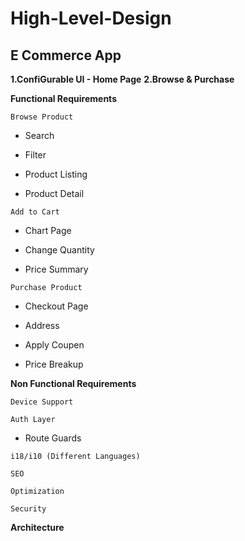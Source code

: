 # High-Level-Design


## E Commerce App
**1.ConfiGurable UI - Home Page**
**2.Browse & Purchase**


**Functional Requirements** 

<code>Browse Product</code> 

 - Search 
  
 - Filter 
  
 - Product Listing 
  
 - Product Detail 

<code>Add to Cart</code> 

 - Chart Page 

 - Change Quantity 
  
 - Price Summary 
  

<code>Purchase Product</code> 

 - Checkout Page 
  
 - Address 
  
 - Apply Coupen 
  
 - Price Breakup 

**Non Functional Requirements** 

<code>Device Support</code> 

<code>Auth Layer</code> 

- Route Guards 

<code>i18/i10 (Different Languages)</code> 

<code>SEO</code> 

<code>Optimization</code> 

<code>Security</code> 


**Architecture**
